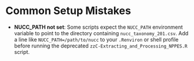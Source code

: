# Common Setup Mistakes

- **NUCC_PATH not set**: Some scripts expect the `NUCC_PATH` environment variable to point to the directory containing `nucc_taxonomy_201.csv`. Add a line like `NUCC_PATH=/path/to/nucc` to your `.Renviron` or shell profile before running the deprecated `zzC-Extracting_and_Processing_NPPES.R` script.
